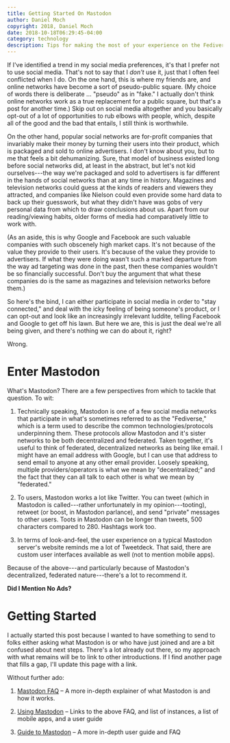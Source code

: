 ```yaml
---
title: Getting Started On Mastodon
author: Daniel Moch
copyright: 2018, Daniel Moch
date: 2018-10-18T06:29:45-04:00
category: technology
description: Tips for making the most of your experience on the Fediverse
---
```

If I've identified a trend in my social media preferences, it's that I
prefer not to use social media. That's not to say that I *don't* use it,
just that I often feel conflicted when I do. On the one hand, this is
where my friends are, and online networks have become a sort of
pseudo-public square. (My choice of words there is deliberate ...
"pseudo" as in "fake." I actually don't think online networks work as a
true replacement for a public square, but that's a post for another
time.) Skip out on social media altogether and you basically opt-out of
a lot of opportunities to rub elbows with people, which, despite all of
the good and the bad that entails, I still think is worthwhile.

On the other hand, popular social networks are for-profit companies that
invariably make their money by turning their users into their product,
which is packaged and sold to online advertisers. I don't know about
you, but to me that feels a bit dehumanizing. Sure, that model of
business existed long before social networks did, at least in the
abstract, but let's not kid ourselves---the way we're packaged and sold to
advertisers is far different in the hands of social networks than at any
time in history. Magazines and television networks could guess at the
kinds of readers and viewers they attracted, and companies like Nielson
could even provide some hard data to back up their guesswork, but what
they didn't have was gobs of very personal data from which to draw
conclusions about us. Apart from our reading/viewing habits, older forms
of media had comparatively little to work with.

(As an aside, this is why Google and Facebook are such valuable
companies with such obscenely high market caps. It's not because of the
value they provide to their users. It's because of the value they
provide to advertisers. If what they were doing wasn't such a marked
departure from the way ad targeting was done in the past, then these
companies wouldn't be so financially successful. Don't buy the argument
that what these companies do is the same as magazines and television
networks before them.)

So here's the bind, I can either participate in social media in order to
"stay connected," and deal with the icky feeling of being someone's
product, or I can opt-out and look like an increasingly irrelevant
luddite, telling Facebook and Google to get off his lawn. But here we
are, this is just the deal we're all being given, and there's nothing we
can do about it, right?

Wrong.

Enter Mastodon
==============

What's Mastodon? There are a few perspectives from which to tackle that
question. To wit:

1. Technically speaking, Mastodon is one of a few social media networks
   that participate in what's sometimes referred to as the "Fediverse,"
   which is a term used to describe the common technologies/protocols
   underpinning them. These protocols allow Mastodon and it's sister
   networks to be both decentralized and federated. Taken together, it's
   useful to think of federated, decentralized networks as being like
   email. I might have an email address with Google, but I can use that
   address to send email to anyone at any other email provider.  Loosely
   speaking, multiple providers/operators is what we mean by
   "decentralized;" and the fact that they can all talk to each other is
   what we mean by "federated."

2. To users, Mastodon works a lot like Twitter. You can tweet (which in
   Mastodon is called---rather unfortunately in my opinion---tooting),
   retweet (or boost, in Mastodon parlance), and send "private" messages
   to other users. Toots in Mastodon can be longer than tweets, 500
   characters compared to 280. Hashtags work too.

3. In terms of look-and-feel, the user experience on a typical Mastodon
   server's website reminds me a lot of Tweetdeck. That said, there are
   custom user interfaces available as well (not to mention mobile
   apps).

Because of the above---and particularly because of Mastodon's
decentralized, federated nature---there's a lot to recommend it.

**Did I Mention No Ads?**

Getting Started
===============

I actually started this post because I wanted to have something to send
to folks either asking what Mastodon is or who have just joined and are
a bit confused about next steps. There's a lot already out there, so my
approach with what remains will be to link to other introductions. If I
find another page that fills a gap, I'll update this page with a link.

Without further ado:

1. [Mastodon
FAQ](https://github.com/tootsuite/documentation/blob/master/Using-Mastodon/FAQ.md)
– A more in-depth explainer of what Mastodon is and
   how it works.

2. [Using
Mastodon](https://github.com/tootsuite/documentation#using-mastodon) –
Links to the above FAQ, and list of instances, a
   list of mobile apps, and a user guide

3. [Guide to
Mastodon](https://github.com/joyeusenoelle/GuideToMastodon/) – A more
in-depth user guide and FAQ

